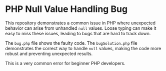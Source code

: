 # PHP Null Value Handling Bug

This repository demonstrates a common issue in PHP where unexpected behavior can arise from unhandled `null` values. Loose typing can make it easy to miss these issues, leading to bugs that are hard to track down.

The `bug.php` file shows the faulty code. The `bugSolution.php` file demonstrates the correct way to handle `null` values, making the code more robust and preventing unexpected results.

This is a very common error for beginner PHP developers.